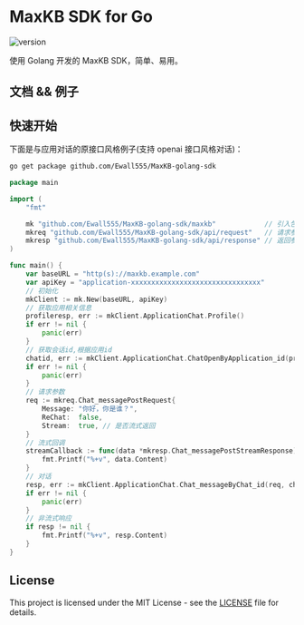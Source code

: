 # MaxKB SDK for Go

![version](https://img.shields.io/badge/version-v1-green)

使用 Golang 开发的 MaxKB SDK，简单、易用。

## 文档 && 例子

## 快速开始

下面是与应用对话的原接口风格例子(支持 openai 接口风格对话)：
```bash
go get package github.com/Ewall555/MaxKB-golang-sdk
```

```go
package main

import (
	"fmt"

	mk "github.com/Ewall555/MaxKB-golang-sdk/maxkb"            // 引入包
	mkreq "github.com/Ewall555/MaxKB-golang-sdk/api/request"   // 请求参数
	mkresp "github.com/Ewall555/MaxKB-golang-sdk/api/response" // 返回参数
)

func main() {
	var baseURL = "http(s)://maxkb.example.com"
	var apiKey = "application-xxxxxxxxxxxxxxxxxxxxxxxxxxxxxxxx"
	// 初始化
	mkClient := mk.New(baseURL, apiKey)
	// 获取应用相关信息
	profileresp, err := mkClient.ApplicationChat.Profile()
	if err != nil {
		panic(err)
	}
	// 获取会话id,根据应用id
	chatid, err := mkClient.ApplicationChat.ChatOpenByApplication_id(profileresp.ID)
	if err != nil {
		panic(err)
	}
	// 请求参数
	req := mkreq.Chat_messagePostRequest{
		Message: "你好，你是谁？",
		ReChat:  false,
		Stream:  true, // 是否流式返回
	}
	// 流式回调
	streamCallback := func(data *mkresp.Chat_messagePostStreamResponse) {
		fmt.Printf("%+v", data.Content)
	}
	// 对话
	resp, err := mkClient.ApplicationChat.Chat_messageByChat_id(req, chatid, streamCallback)
	if err != nil {
		panic(err)
	}
	// 非流式响应
	if resp != nil {
		fmt.Printf("%+v", resp.Content)
	}
}

```

## License

This project is licensed under the MIT License - see the [LICENSE](LICENSE) file for details.
